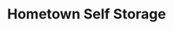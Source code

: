 ---
title: "Hometown Self Storage"
url: /battle-ground/hometown-self-storage/
shop: storage rental
---